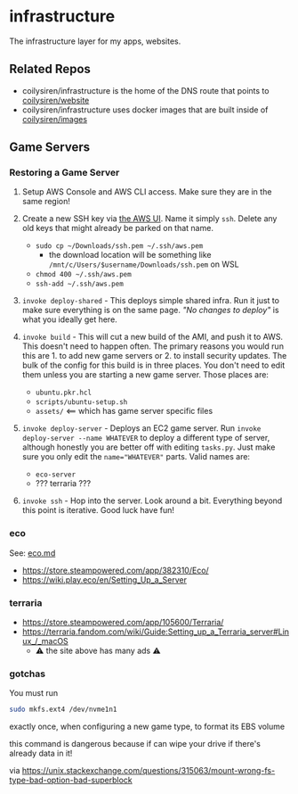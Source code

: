# infrastructure

The infrastructure layer for my apps, websites.

## Related Repos

- coilysiren/infrastructure is the home of the DNS route that points to [coilysiren/website](https://github.com/coilysiren/website)
- coilysiren/infrastructure uses docker images that are built inside of [coilysiren/images](https://github.com/coilysiren/images)

## Game Servers

### Restoring a Game Server

1. Setup AWS Console and AWS CLI access. Make sure they are in the same region!
2. Create a new SSH key via [the AWS UI](https://us-east-1.console.aws.amazon.com/ec2/home?AMICatalog%3A=&region=us-east-1#KeyPairs:). Name it simply `ssh`. Delete any old keys that might already be parked on that name.

    - `sudo cp ~/Downloads/ssh.pem ~/.ssh/aws.pem`
      - the download location will be something like `/mnt/c/Users/$username/Downloads/ssh.pem` on WSL
    - `chmod 400 ~/.ssh/aws.pem`
    - `ssh-add ~/.ssh/aws.pem`

3. `invoke deploy-shared` - This deploys simple shared infra. Run it just to make sure everything is on the same page. _"No changes to deploy"_ is what you ideally get here.
4. `invoke build` - This will cut a new build of the AMI, and push it to AWS. This doesn't need to happen often. The primary reasons you would run this are 1. to add new game servers or 2. to install security updates. The bulk of the config for this build is in three places. You don't need to edit them unless you are starting a new game server. Those places are:

    - `ubuntu.pkr.hcl`
    - `scripts/ubuntu-setup.sh`
    - `assets/` <== which has game server specific files

5. `invoke deploy-server` - Deploys an EC2 game server. Run `invoke deploy-server --name WHATEVER` to deploy a different type of server, although honestly you are better off with editing `tasks.py`. Just make sure you only edit the `name="WHATEVER"` parts. Valid names are:

    - `eco-server`
    - ??? terraria ???

6. `invoke ssh` - Hop into the server. Look around a bit. Everything beyond this point is iterative. Good luck have fun!

### eco

See: [eco.md](eco.md)

- https://store.steampowered.com/app/382310/Eco/
- https://wiki.play.eco/en/Setting_Up_a_Server

### terraria

- https://store.steampowered.com/app/105600/Terraria/
- https://terraria.fandom.com/wiki/Guide:Setting_up_a_Terraria_server#Linux_/_macOS
  - ⚠️ the site above has many ads ⚠️

### gotchas

You must run

```bash
sudo mkfs.ext4 /dev/nvme1n1
```

exactly once, when configuring a new game type, to format its EBS volume

this command is dangerous because if can wipe your drive if there's already data in it!

via https://unix.stackexchange.com/questions/315063/mount-wrong-fs-type-bad-option-bad-superblock
